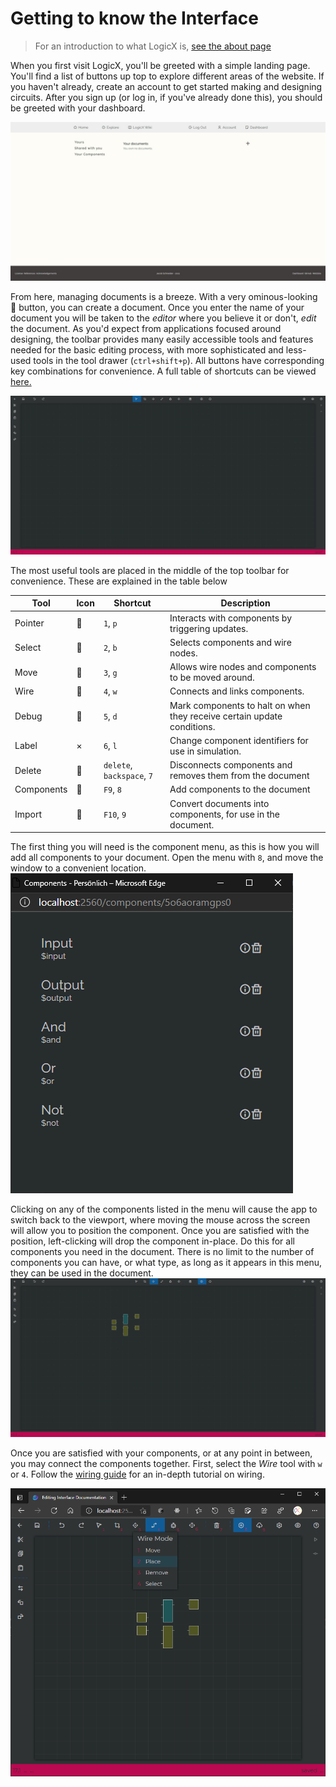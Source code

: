 # Getting to know the Interface

> For an introduction to what LogicX is, [see the about page](/wiki/%2FLogicX%2Fabout.md)

When you first visit LogicX, you'll be greeted with a simple landing page. You'll find a list of buttons up top to
explore different areas of the website. If you haven't already, create an account to get started making and designing
circuits. After you sign up (or log in, if you've already done this), you should be greeted with your dashboard.

![Page may look different for newer versions](/res/logicx-home.jpeg)

From here, managing documents is a breeze. With a very ominous-looking <icon></icon> button, you can create a document.
Once you enter the name of your document you will be taken to the *editor* where you believe it or don't, *edit* the
document. As you'd expect from applications focused around designing, the toolbar provides many easily accessible tools
and features needed for the basic editing process, with more sophisticated and less-used tools in the tool
drawer (`ctrl+shift+p`). All buttons have corresponding key combinations for convenience. A full table of shortcuts can
be viewed [here.](/wiki/%2F%2FLogicX%2Fusage%2FInterface.md)

![Editing a blank document](/res/editor.png)

The most useful tools are placed in the middle of the top toolbar for convenience. These are explained in the table
below

| Tool       | Icon            | Shortcut                   | Description                                                             |
| ---------- | --------------- | -------------------------- | ----------------------------------------------------------------------- |
| Pointer    | <icon></icon> | `1`, `p`                   | Interacts with components by triggering updates.                        |
| Select     | <icon></icon> | `2`, `b`                   | Selects components and wire nodes.                                      |
| Move       | <icon></icon> | `3`, `g`                   | Allows wire nodes and components to be moved around.                    |
| Wire       | <icon></icon> | `4`, `w`                   | Connects and links components.                                          |
| Debug      | <icon></icon> | `5`, `d`                   | Mark components to halt on when they receive certain update conditions. |
| Label      | <icon></icon> | `6`, `l`                   | Change component identifiers for use in simulation.                    |
| Delete     | <icon></icon> | `delete`, `backspace`, `7` | Disconnects components and removes them from the document              |
| Components | <icon></icon> | `F9`, `8`                  | Add components to the document                                         |
| Import     | <icon></icon> | `F10`, `9`                 | Convert documents into components, for use in the document.            |

The first thing you will need is the component menu, as this is how you will add all components to your document. Open
the menu with `8`, and move the window to a convenient location. ![Component Menu](/res/Component-Menu.png)

Clicking on any of the components listed in the menu will cause the app to switch back to the viewport, where moving the
mouse across the screen will allow you to position the component. Once you are satisfied with the position,
left-clicking will drop the component in-place. Do this for all components you need in the document. There is no limit
to the number of components you can have, or what type, as long as it appears in this menu, they can be used in the
document.
![Place Component](/res/place-components.png)

Once you are satisfied with your components, or at any point in between, you may connect the components together. First,
select the *Wire* tool with `w` or `4`. Follow the [wiring guide](/wiki/%2F%2FLogicX%2Fusage%2FWiring%20in%20LogicX.md)
for an in-depth tutorial on wiring.

![wiring.png](/res/wiring.png)

